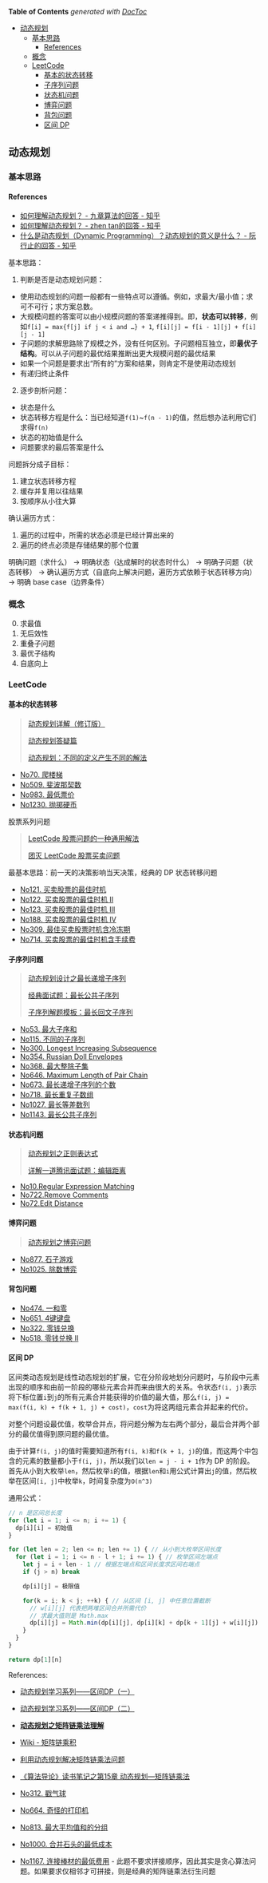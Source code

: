 <!-- START doctoc generated TOC please keep comment here to allow auto update -->
<!-- DON'T EDIT THIS SECTION, INSTEAD RE-RUN doctoc TO UPDATE -->
**Table of Contents**  *generated with [DocToc](https://github.com/thlorenz/doctoc)*

- [动态规划](#%E5%8A%A8%E6%80%81%E8%A7%84%E5%88%92)
  - [基本思路](#%E5%9F%BA%E6%9C%AC%E6%80%9D%E8%B7%AF)
    - [References](#references)
  - [概念](#%E6%A6%82%E5%BF%B5)
  - [LeetCode](#leetcode)
    - [基本的状态转移](#%E5%9F%BA%E6%9C%AC%E7%9A%84%E7%8A%B6%E6%80%81%E8%BD%AC%E7%A7%BB)
    - [子序列问题](#%E5%AD%90%E5%BA%8F%E5%88%97%E9%97%AE%E9%A2%98)
    - [状态机问题](#%E7%8A%B6%E6%80%81%E6%9C%BA%E9%97%AE%E9%A2%98)
    - [博弈问题](#%E5%8D%9A%E5%BC%88%E9%97%AE%E9%A2%98)
    - [背包问题](#%E8%83%8C%E5%8C%85%E9%97%AE%E9%A2%98)
    - [区间 DP](#%E5%8C%BA%E9%97%B4-dp)

<!-- END doctoc generated TOC please keep comment here to allow auto update -->


## 动态规划

### 基本思路

#### References

- [如何理解动态规划？ - 九章算法的回答 - 知乎](https://www.zhihu.com/question/39948290/answer/155958549)
- [如何理解动态规划？ - zhen tan的回答 - 知乎](https://www.zhihu.com/question/39948290/answer/883302989)
- [什么是动态规划（Dynamic Programming）？动态规划的意义是什么？ - 阮行止的回答 - 知乎](https://www.zhihu.com/question/23995189/answer/613096905)

基本思路：

1. 判断是否是动态规划问题：

- 使用动态规划的问题一般都有一些特点可以遵循。例如，求最大/最小值；求可不可行；求方案总数。
- 大规模问题的答案可以由小规模问题的答案递推得到。即，**状态可以转移**，例如`f[i] = max{f[j] if j < i and …} + 1`, `f[i][j] = f[i - 1][j] + f[i][j - 1]`
- 子问题的求解思路除了规模之外，没有任何区别。子问题相互独立，即**最优子结构**。可以从子问题的最优结果推断出更大规模问题的最优结果
- 如果一个问题是要求出“所有的”方案和结果，则肯定不是使用动态规划
- 有递归终止条件

2. 逐步剖析问题：

- 状态是什么
- 状态转移方程是什么：当已经知道`f(1)`~​`f(n - 1)`的值，然后想办法利用它们求得`f(n)`
- 状态的初始值是什么
- 问题要求的最后答案是什么

问题拆分成子目标：

1. 建立状态转移方程
2. 缓存并复用以往结果
3. 按顺序从小往大算

确认遍历方式：

1. 遍历的过程中，所需的状态必须是已经计算出来的
2. 遍历的终点必须是存储结果的那个位置

明确问题（求什么） -> 明确状态（达成解时的状态时什么） -> 明确子问题（状态转移） -> 确认遍历方式（自底向上解决问题，遍历方式依赖于状态转移方向） -> 明确 base case（边界条件）

### 概念

0. 求最值
1. 无后效性
2. 重叠子问题
3. 最优子结构
4. 自底向上

### LeetCode

#### 基本的状态转移

> [动态规划详解（修订版）](https://mp.weixin.qq.com/s?__biz=MzAxODQxMDM0Mw==&mid=2247484731&idx=1&sn=f1db6dee2c8e70c42240aead9fd224e6&chksm=9bd7fb33aca07225bee0b23a911c30295e0b90f393af75eca377caa4598ffb203549e1768336&scene=21#wechat_redirect)
>
> [动态规划答疑篇](https://mp.weixin.qq.com/s/qvlfyKBiXVX7CCwWFR-XKg)
>
> [动态规划：不同的定义产生不同的解法](https://mp.weixin.qq.com/s/DeanOw0acBNU1ZoI4cE8nw)

- [No70. 爬楼梯](https://leetcode-cn.com/problems/climbing-stairs/submissions/)
- [No509. 斐波那契数](https://leetcode-cn.com/problems/fibonacci-number/)
- [No983. 最低票价](https://leetcode-cn.com/problems/minimum-cost-for-tickets/)
- [No1230. 抛掷硬币](https://leetcode-cn.com/problems/toss-strange-coins/)

股票系列问题

> [LeetCode 股票问题的一种通用解法](https://mp.weixin.qq.com/s?__biz=MzAxODQxMDM0Mw==&mid=2247484509&amp;idx=1&amp;sn=21ace57f19d996d46e82bd7d806a2e3c&source=41#wechat_redirect)
>
> [团灭 LeetCode 股票买卖问题](https://mp.weixin.qq.com/s?__biz=MzAxODQxMDM0Mw==&mid=2247484508&idx=1&sn=42cae6e7c5ccab1f156a83ea65b00b78&chksm=9bd7fa54aca07342d12ae149dac3dfa76dc42bcdd55df2c71e78f92dedbbcbdb36dec56ac13b&scene=21#wechat_redirect)

最基本思路：前一天的决策影响当天决策，经典的 DP 状态转移问题

- [No121. 买卖股票的最佳时机](https://leetcode-cn.com/problems/best-time-to-buy-and-sell-stock/submissions/)
- [No122. 买卖股票的最佳时机 II](https://leetcode-cn.com/problems/best-time-to-buy-and-sell-stock-ii/)
- [No123. 买卖股票的最佳时机 III](https://leetcode-cn.com/problems/best-time-to-buy-and-sell-stock-iii/)
- [No188. 买卖股票的最佳时机 IV](https://leetcode-cn.com/problems/best-time-to-buy-and-sell-stock-iv/)
- [No309. 最佳买卖股票时机含冷冻期](https://leetcode-cn.com/problems/best-time-to-buy-and-sell-stock-with-cooldown/)
- [No714. 买卖股票的最佳时机含手续费](https://leetcode-cn.com/problems/best-time-to-buy-and-sell-stock-with-transaction-fee/)

#### 子序列问题

> [动态规划设计之最长递增子序列](https://mp.weixin.qq.com/s?__biz=MzAxODQxMDM0Mw==&mid=2247484498&idx=1&sn=df58ef249c457dd50ea632f7c2e6e761&chksm=9bd7fa5aaca0734c29bcf7979146359f63f521e3060c2acbf57a4992c887aeebe2a9e4bd8a89&scene=21#wechat_redirect)
>
> [经典面试题：最长公共子序列](https://mp.weixin.qq.com/s?__biz=MzAxODQxMDM0Mw==&mid=2247484486&idx=1&sn=0bdcb94c6390307ea32427757ec0072c&chksm=9bd7fa4eaca073583623cdb93b05dc9e1d0757b25697bb40b29b3e450124e929ff1a8eaac50f&scene=21#wechat_redirect)
>
> [子序列解题模板：最长回文子序列](https://mp.weixin.qq.com/s/zNai1pzXHeB2tQE6AdOXTA)

- [No53. 最大子序和](https://leetcode-cn.com/problems/maximum-subarray/)
- [No115. 不同的子序列](https://leetcode-cn.com/problems/distinct-subsequences/)
- [No300. Longest Increasing Subsequence](https://leetcode-cn.com/problems/longest-increasing-subsequence/)
- [No354. Russian Doll Envelopes](https://leetcode-cn.com/problems/russian-doll-envelopes/)
- [No368. 最大整除子集](https://leetcode-cn.com/problems/largest-divisible-subset/)
- [No646. Maximum Length of Pair Chain](https://leetcode-cn.com/problems/maximum-length-of-pair-chain/)
- [No673. 最长递增子序列的个数](https://leetcode-cn.com/problems/number-of-longest-increasing-subsequence/)
- [No718. 最长重复子数组](https://leetcode-cn.com/problems/maximum-length-of-repeated-subarray/)
- [No1027. 最长等差数列](https://leetcode-cn.com/problems/longest-arithmetic-sequence/)
- [No1143. 最长公共子序列](https://leetcode-cn.com/problems/longest-common-subsequence/)

#### 状态机问题

> [动态规划之正则表达式](https://mp.weixin.qq.com/s?__biz=MzAxODQxMDM0Mw==&mid=2247484513&amp;idx=1&amp;sn=e5fc3cce76c1b916195e1793122c28b8&source=41#wechat_redirect)
>
> [详解一道腾讯面试题：编辑距离](https://mp.weixin.qq.com/s?__biz=MzAxODQxMDM0Mw==&mid=2247484484&amp;idx=1&amp;sn=74594297022c84952162a68b7f739133&source=41#wechat_redirect)

- [No10.Regular Expression Matching](../leetcode/JavaScript/No10.regular-expression-matching.js)
- [No722.Remove Comments](../leetcode/JavaScript/No722.remove-comments.js)
- [No72.Edit Distance](https://leetcode-cn.com/problems/edit-distance/submissions/)

#### 博弈问题

> [动态规划之博弈问题](https://mp.weixin.qq.com/s?__biz=MzAxODQxMDM0Mw==&mid=2247484496&amp;idx=1&amp;sn=d04bb89cb1df241993c6b46ffcabae7e&source=41#wechat_redirect)

- [No877. 石子游戏](https://leetcode-cn.com/problems/stone-game/)
- [No1025. 除数博弈](https://leetcode-cn.com/problems/divisor-game/)

#### 背包问题

- [No474. 一和零](https://leetcode-cn.com/problems/ones-and-zeroes/)
- [No651. 4键键盘](https://leetcode-cn.com/problems/4-keys-keyboard/)
- [No322. 零钱兑换](https://leetcode-cn.com/problems/coin-change/)
- [No518. 零钱兑换 II](https://leetcode-cn.com/problems/coin-change-2/)

#### 区间 DP

区间类动态规划是线性动态规划的扩展，它在分阶段地划分问题时，与阶段中元素出现的顺序和由前一阶段的哪些元素合并而来由很大的关系。令状态`f(i, j)`表示将下标位置`i`到`j`的所有元素合并能获得的价值的最大值，那么`f(i, j) = max(f(i, k) + f(k + 1, j) + cost)`，`cost`为将这两组元素合并起来的代价。

对整个问题设最优值，枚举合并点，将问题分解为左右两个部分，最后合并两个部分的最优值得到原问题的最优值。

由于计算`f(i, j)`的值时需要知道所有`f(i, k)`和`f(k + 1, j)`的值，而这两个中包含的元素的数量都小于`f(i, j)`，所以我们以`len = j - i + 1`作为 DP 的阶段。首先从小到大枚举`len`，然后枚举`i`的值，根据`len`和`i`用公式计算出`j`的值，然后枚举在区间`[i, j]`中枚举`k`，时间复杂度为`O(n^3)`

通用公式：

```javascript
// n 是区间总长度
for (let i = 1; i <= n; i += 1) {
  dp[i][i] = 初始值
}

for (let len = 2; len <= n; len += 1) { // 从小到大枚举区间长度
  for (let i = 1; i <= n - l + 1; i += 1) { // 枚举区间左端点
    let j = i + len - 1 // 根据左端点和区间长度求区间右端点
    if (j > n) break

    dp[i][j] = 极限值

    for(k = i; k < j; ++k) { // 从区间 [i, j] 中任意位置截断
      // w[i][j] 代表把两堆区间合并所需代价
      // 求最大值则是 Math.max
      dp[i][j] = Math.min(dp[i][j], dp[i][k] + dp[k + 1][j] + w[i][j])
    }
  }
}

return dp[1][n]
```

References:

- [动态规划学习系列——区间DP（一）](https://blog.csdn.net/fuyukai/article/details/43793863)
- [动态规划学习系列——区间DP（二）](https://blog.csdn.net/fuyukai/article/details/43839145)
- [**动态规划之矩阵链乘法理解**](https://blog.csdn.net/qq_16234613/article/details/52223410)
- [Wiki - 矩阵链乘积](https://zh.wikipedia.org/zh-sg/%E7%9F%A9%E9%99%A3%E9%8F%88%E4%B9%98%E7%A9%8D)
- [利用动态规划解决矩阵链乘法问题](https://chengfeng96.com/blog/2017/07/27/%E5%88%A9%E7%94%A8%E5%8A%A8%E6%80%81%E8%A7%84%E5%88%92%E8%A7%A3%E5%86%B3%E7%9F%A9%E9%98%B5%E9%93%BE%E4%B9%98%E6%B3%95%E9%97%AE%E9%A2%98/)
- [《算法导论》读书笔记之第15章 动态规划—矩阵链乘法](https://www.cnblogs.com/Anker/archive/2013/03/10/2952475.html)

- [No312. 戳气球](https://leetcode-cn.com/problems/burst-balloons/)
- [No664. 奇怪的打印机](https://leetcode-cn.com/problems/strange-printer/)
- [No813. 最大平均值和的分组](https://leetcode-cn.com/problems/largest-sum-of-averages/)
- [No1000. 合并石头的最低成本](https://leetcode-cn.com/problems/minimum-cost-to-merge-stones/)
- [No1167. 连接棒材的最低费用](https://leetcode-cn.com/problems/minimum-cost-to-connect-sticks/) - 此题不要求拼接顺序，因此其实是贪心算法问题。如果要求仅相邻才可拼接，则是经典的矩阵链乘法衍生问题
